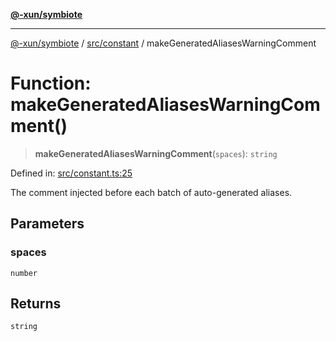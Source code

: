 [**@-xun/symbiote**](../../../README.md)

***

[@-xun/symbiote](../../../README.md) / [src/constant](../README.md) / makeGeneratedAliasesWarningComment

# Function: makeGeneratedAliasesWarningComment()

> **makeGeneratedAliasesWarningComment**(`spaces`): `string`

Defined in: [src/constant.ts:25](https://github.com/Xunnamius/symbiote/blob/83ef2df2474c2254d82f0b3ae0574d283c20aaeb/src/constant.ts#L25)

The comment injected before each batch of auto-generated aliases.

## Parameters

### spaces

`number`

## Returns

`string`
